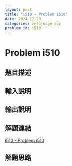 ```yaml
---
layout: post
title: "i510 - Problem i510"
date: 2024-12-20
categories: zerojudge cpp
problem_id: i510
---
```


# Problem i510

## 題目描述



## 輸入說明



## 輸出說明



## 解題連結

[i510 - Problem i510](https://zerojudge.tw/ShowProblem?problemid=i510)

## 解題思路

